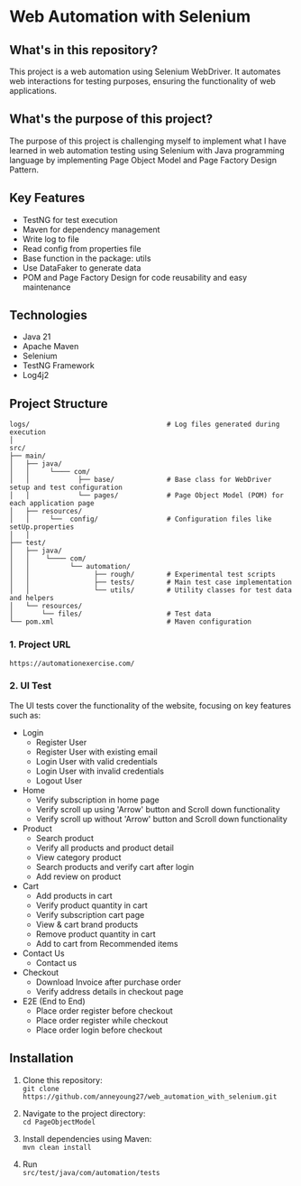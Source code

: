 # Web Automation with Selenium

## What's in this repository?
This project is a web automation using Selenium WebDriver. It automates web interactions for testing purposes, ensuring the functionality of web applications.

## What's the purpose of this project?
The purpose of this project is challenging myself to implement what I have learned in web automation testing using Selenium with Java programming language
by implementing Page Object Model and Page Factory Design Pattern.

## Key Features
- TestNG for test execution
- Maven for dependency management
- Write log to file
- Read config from properties file
- Base function in the package: utils
- Use DataFaker to generate data
- POM and Page Factory Design for code reusability and easy maintenance

## Technologies
- Java 21
- Apache Maven
- Selenium
- TestNG Framework
- Log4j2

## Project Structure
```
logs/                                  # Log files generated during execution
│
src/
├── main/
│   ├── java/
│   │     └──── com/
│   │            ├── base/             # Base class for WebDriver setup and test configuration
│   │            └── pages/            # Page Object Model (POM) for each application page
│   ├── resources/
│   │     └──  config/                 # Configuration files like setUp.properties
│   │       
├── test/
│   ├── java/
│   │    └──── com/                    
│   │          └── automation/         
│   │                ├── rough/        # Experimental test scripts
│   │                ├── tests/        # Main test case implementation
│   │                └── utils/        # Utility classes for test data and helpers
│   └── resources/
│       └── files/                     # Test data
└── pom.xml                            # Maven configuration
```

### 1. Project URL
```https://automationexercise.com/```

### 2. UI Test
The UI tests cover the functionality of the website, focusing on key features such as:
- Login
    - Register User
    - Register User with existing email
    - Login User with valid credentials
    - Login User with invalid credentials
    - Logout User
- Home
    - Verify subscription in home page
    - Verify scroll up using 'Arrow' button and Scroll down functionality
    - Verify scroll up without 'Arrow' button and Scroll down functionality
- Product
    - Search product
    - Verify all products and product detail
    - View category product
    - Search products and verify cart after login
    - Add review on product
- Cart
    - Add products in cart
    - Verify product quantity in cart
    - Verify subscription cart page
    - View & cart brand products
    - Remove product quantity in cart
    - Add to cart from Recommended items
- Contact Us
    - Contact us
- Checkout
    - Download Invoice after purchase order
    - Verify address details in checkout page
- E2E (End to End)
    - Place order register before checkout
    - Place order register while checkout
    - Place order login before checkout

## Installation
1. Clone this repository:<br />
   `git clone https://github.com/anneyoung27/web_automation_with_selenium.git`

2. Navigate to the project directory:<br />
   `cd PageObjectModel`

3. Install dependencies using Maven:<br />
   `mvn clean install`

4. Run<br />
   `src/test/java/com/automation/tests`
